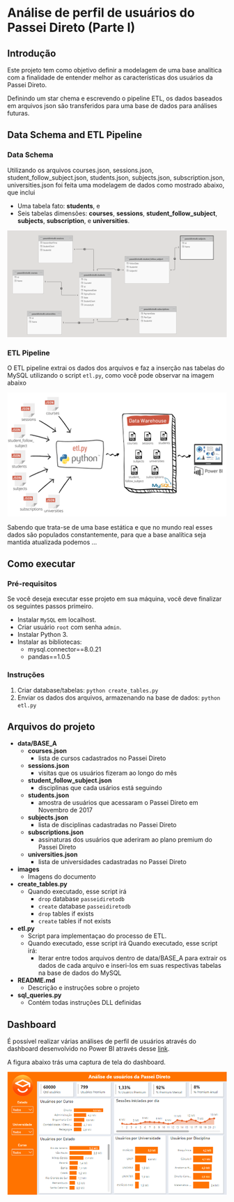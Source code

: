 # Análise de perfil de usuários do Passei Direto (Parte I)

## Introdução

Este projeto tem como objetivo definir a modelagem de uma base analítica com a finalidade de entender melhor as características dos usuários da Passei Direto.

Definindo um star chema e escrevendo o pipeline ETL, os dados baseados em arquivos json são transferidos para uma base de dados para análises futuras. 

## Data Schema and ETL Pipeline

### Data Schema


Utilizando os arquivos courses.json, sessions.json, student_follow_subject.json, students.json, subjects.json, subscription.json, universities.json foi feita uma modelagem de dados como mostrado abaixo, que inclui

- Uma tabela fato: **students**, e 
- Seis tabelas dimensões: **courses**, **sessions**, **student_follow_subject**, **subjects**, **subscription**, e **universities**.

![Star Schema](images/star_schema.PNG)

### ETL Pipeline

O ETL pipeline extrai os dados dos arquivos e faz a inserção nas tabelas do MySQL utilizando o script `etl.py`, como você pode observar na imagem abaixo

![Pipeline ETL](images/Pipeline_ETL_PasseiDireto.png)

Sabendo que trata-se de uma base estática e que no mundo real esses dados são populados constantemente, para que a base analítica seja mantida atualizada podemos ...

## Como executar

### Pré-requisitos

Se você deseja executar esse projeto em sua máquina, você deve finalizar os seguintes passos primeiro.

- Instalar `MySQL` em localhost.
- Criar usuário `root` com senha `admin`.
- Instalar Python 3.
- Instalar as bibliotecas:
  - mysql.connector==8.0.21
  - pandas==1.0.5


### Instruções

1. Criar database/tabelas: `python create_tables.py`
2. Enviar os dados dos arquivos, armazenando na base de dados: `python etl.py`

## Arquivos do projeto

- **data/BASE_A**
  - **courses.json**
    - lista de cursos cadastrados no Passei Direto
  - **sessions.json**
    - visitas que os usuários fizeram ao longo do mês
  - **student_follow_subject.json**
    - disciplinas que cada usários está seguindo
  - **students.json**
    - amostra de usuários que acessaram o Passei Direto em Novembro de 2017
  - **subjects.json**
    - lista de disciplinas cadastradas no Passei Direto
  - **subscriptions.json**
    - assinaturas dos usuários que aderiram ao plano premium do Passei Direto
  - **universities.json**
    - lista de universidades cadastradas no Passei Direto
- **images**
  - Imagens do documento
- **create_tables.py**
  - Quando executado, esse script irá
    - `drop` database `passeidiretodb`
    - `create` database `passeidiretodb`
    - `drop` tables if exists
    - `create` tables if not exists
- **etl.py**
  - Script para implementaçao do processo de ETL.
  - Quando executado, esse script irá 
  Quando executado, esse script irá:
    - Iterar entre todos arquivos dentro de data/BASE_A para extrair os dados de cada arquivo e inseri-los em suas respectivas tabelas na base de dados do MySQL
- **README.md**
  - Descrição e instruções sobre o projeto
- **sql_queries.py**
  - Contém todas instruções DLL definidas

## Dashboard

É possível realizar várias análises de perfil de usuários através do dashboard desenvolvido no Power BI através desse [link](https://app.powerbi.com/view?r=eyJrIjoiYzAzMjE0ZGUtZGM3Yy00NjI4LThiOWYtMDBjNWJkNmJjYjI2IiwidCI6ImYwMjAyMmRkLWI3YmYtNGU3OC04MjFjLWFmN2VlMjk2ZTgyNiJ9).

A figura abaixo trás uma captura de tela do dashboard.

![Dashboard](images/dashboard_pd.PNG)



